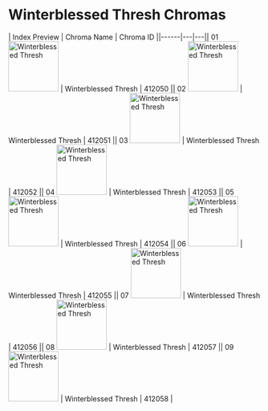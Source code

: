 # Winterblessed Thresh Chromas

| Index  Preview | Chroma Name | Chroma ID ||------|---|---|| 01  <img src='https://raw.communitydragon.org/latest/plugins/rcp-be-lol-game-data/global/default/v1/champion-chroma-images/412/412050.png' alt='Winterblessed Thresh' width='100'> | Winterblessed Thresh | 412050 || 02  <img src='https://raw.communitydragon.org/latest/plugins/rcp-be-lol-game-data/global/default/v1/champion-chroma-images/412/412051.png' alt='Winterblessed Thresh' width='100'> | Winterblessed Thresh | 412051 || 03  <img src='https://raw.communitydragon.org/latest/plugins/rcp-be-lol-game-data/global/default/v1/champion-chroma-images/412/412052.png' alt='Winterblessed Thresh' width='100'> | Winterblessed Thresh | 412052 || 04  <img src='https://raw.communitydragon.org/latest/plugins/rcp-be-lol-game-data/global/default/v1/champion-chroma-images/412/412053.png' alt='Winterblessed Thresh' width='100'> | Winterblessed Thresh | 412053 || 05  <img src='https://raw.communitydragon.org/latest/plugins/rcp-be-lol-game-data/global/default/v1/champion-chroma-images/412/412054.png' alt='Winterblessed Thresh' width='100'> | Winterblessed Thresh | 412054 || 06  <img src='https://raw.communitydragon.org/latest/plugins/rcp-be-lol-game-data/global/default/v1/champion-chroma-images/412/412055.png' alt='Winterblessed Thresh' width='100'> | Winterblessed Thresh | 412055 || 07  <img src='https://raw.communitydragon.org/latest/plugins/rcp-be-lol-game-data/global/default/v1/champion-chroma-images/412/412056.png' alt='Winterblessed Thresh' width='100'> | Winterblessed Thresh | 412056 || 08  <img src='https://raw.communitydragon.org/latest/plugins/rcp-be-lol-game-data/global/default/v1/champion-chroma-images/412/412057.png' alt='Winterblessed Thresh' width='100'> | Winterblessed Thresh | 412057 || 09  <img src='https://raw.communitydragon.org/latest/plugins/rcp-be-lol-game-data/global/default/v1/champion-chroma-images/412/412058.png' alt='Winterblessed Thresh' width='100'> | Winterblessed Thresh | 412058 |